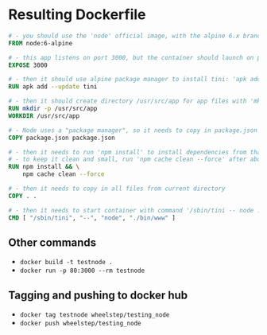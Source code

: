 # Resulting Dockerfile

```dockerfile
# - you should use the 'node' official image, with the alpine 6.x branch
FROM node:6-alpine

# - this app listens on port 3000, but the container should launch on port 80
EXPOSE 3000

# - then it should use alpine package manager to install tini: 'apk add --update tini'
RUN apk add --update tini

# - then it should create directory /usr/src/app for app files with 'mkdir -p /usr/src/app'
RUN mkdir -p /usr/src/app
WORKDIR /usr/src/app

# - Node uses a "package manager", so it needs to copy in package.json file
COPY package.json package.json

# - then it needs to run 'npm install' to install dependencies from that file
# - to keep it clean and small, run 'npm cache clean --force' after above
RUN npm install && \
    npm cache clean --force

# - then it needs to copy in all files from current directory
COPY . .

# - then it needs to start container with command '/sbin/tini -- node ./bin/www'
CMD [ "/sbin/tini", "--", "node", "./bin/www" ]
```
## Other commands

- `docker build -t testnode .`
- `docker run -p 80:3000 --rm testnode`

## Tagging and pushing to docker hub

- `docker tag testnode wheelstep/testing_node`
- `docker push wheelstep/testing_node`